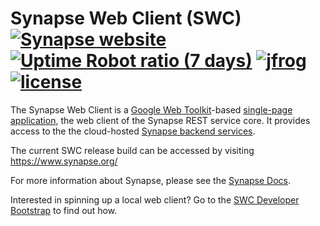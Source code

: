 # Synapse Web Client (SWC) [![Synapse website](https://img.shields.io/website-up-down-brightgreen-red/https/www.synapse.org.svg?label=synapse.org&style=flat-square)](https://www.synapse.org) [![Uptime Robot ratio (7 days)](https://img.shields.io/uptimerobot/ratio/7/m779300534-4f408b1654d840b82b911550.svg?style=flat-square)](https://stats.uptimerobot.com/mqmm6ILGx) [![jfrog](https://img.shields.io/website-available-unavailable-brightgreen-red/https/sagebionetworks.jfrog.io/sagebionetworks/webapp/%23/artifacts/browse/tree/General/libs-releases/org/sagebionetworks/portal.svg?label=artifact&style=flat-square)](https://sagebionetworks.jfrog.io/sagebionetworks/webapp/#/artifacts/browse/tree/General/libs-releases/org/sagebionetworks/portal) [![license](https://img.shields.io/badge/License-Apache%202.0-blue.svg)](https://opensource.org/licenses/Apache-2.0)

The Synapse Web Client is a [Google Web Toolkit](http://www.gwtproject.org/)-based [single-page application](https://en.wikipedia.org/wiki/Single-page_application), the web client of the Synapse REST service core.  It provides access to the the cloud-hosted [Synapse backend services](https://github.com/Sage-Bionetworks/Synapse-Repository-Services).

The current SWC release build can be accessed by visiting https://www.synapse.org/

For more information about Synapse, please see the [Synapse Docs](http://docs.synapse.org/).

Interested in spinning up a local web client? Go to the [SWC Developer Bootstrap](https://sagebionetworks.jira.com/wiki/display/SWC/Developer+Bootstrap) to find out how.
